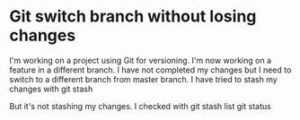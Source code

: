
# Git switch branch without losing changes

I'm working on a project using Git for versioning. I'm now working on a feature in a different branch. I have not completed my changes but I need to switch to a different branch from master branch. I have tried to stash my changes with
git stash

But it's not stashing my changes.
I checked with
git stash list 
git status


        